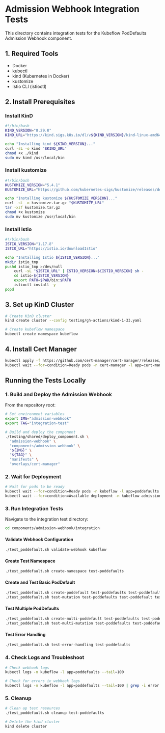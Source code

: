 # Admission Webhook Integration Tests

This directory contains integration tests for the Kubeflow PodDefaults Admission Webhook component.

## 1. Required Tools

- Docker
- kubectl
- kind (Kubernetes in Docker)
- kustomize
- Istio CLI (istioctl)

## 2. Install Prerequisites

### Install KinD

```bash
#!/bin/bash
KIND_VERSION="0.29.0"
KIND_URL="https://kind.sigs.k8s.io/dl/v${KIND_VERSION}/kind-linux-amd64"

echo "Installing kind ${KIND_VERSION}..."
curl -sL -o kind "$KIND_URL"
chmod +x ./kind
sudo mv kind /usr/local/bin
```

### Install kustomize

```bash
#!/bin/bash
KUSTOMIZE_VERSION="5.4.1"
KUSTOMIZE_URL="https://github.com/kubernetes-sigs/kustomize/releases/download/kustomize/v${KUSTOMIZE_VERSION}/kustomize_v${KUSTOMIZE_VERSION}_linux_amd64.tar.gz"

echo "Installing kustomize ${KUSTOMIZE_VERSION}..."
curl -sL -o kustomize.tar.gz "$KUSTOMIZE_URL"
tar -xzf kustomize.tar.gz
chmod +x kustomize
sudo mv kustomize /usr/local/bin
```

### Install Istio

```bash
#!/bin/bash
ISTIO_VERSION="1.17.8"
ISTIO_URL="https://istio.io/downloadIstio"

echo "Installing Istio ${ISTIO_VERSION}..."
mkdir istio_tmp
pushd istio_tmp >/dev/null
    curl -sL "$ISTIO_URL" | ISTIO_VERSION=${ISTIO_VERSION} sh -
    cd istio-${ISTIO_VERSION}
    export PATH=$PWD/bin:$PATH
    istioctl install -y
popd
```

## 3. Set up KinD Cluster

```bash
# Create KinD cluster
kind create cluster --config testing/gh-actions/kind-1-33.yaml

# Create kubeflow namespace
kubectl create namespace kubeflow
```

## 4. Install Cert Manager

```bash
kubectl apply -f https://github.com/cert-manager/cert-manager/releases/download/v1.8.0/cert-manager.yaml
kubectl wait --for=condition=Ready pods -n cert-manager -l app=cert-manager --timeout=300s
```

## Running the Tests Locally

### 1. Build and Deploy the Admission Webhook

From the repository root:

```bash
# Set environment variables
export IMG="admission-webhook"
export TAG="integration-test"

# Build and deploy the component
./testing/shared/deploy_component.sh \
  "admission-webhook" \
  "components/admission-webhook" \
  "${IMG}" \
  "${TAG}" \
  "manifests" \
  "overlays/cert-manager"
```

### 2. Wait for Deployment

```bash
# Wait for pods to be ready
kubectl wait --for=condition=Ready pods -n kubeflow -l app=poddefaults --timeout=300s
kubectl wait --for=condition=Available deployment -n kubeflow admission-webhook-deployment --timeout=300s
```

### 3. Run Integration Tests

Navigate to the integration test directory:

```bash
cd components/admission-webhook/integration
```

#### Validate Webhook Configuration

```bash
./test_poddefault.sh validate-webhook kubeflow
```

#### Create Test Namespace

```bash
./test_poddefault.sh create-namespace test-poddefaults
```

#### Create and Test Basic PodDefault

```bash
./test_poddefault.sh create-poddefault test-poddefaults test-poddefault
./test_poddefault.sh test-mutation test-poddefaults test-poddefault test-pod
```

#### Test Multiple PodDefaults

```bash
./test_poddefault.sh create-multi-poddefault test-poddefaults test-poddefault
./test_poddefault.sh test-multi-mutation test-poddefaults test-poddefault test-pod
```

#### Test Error Handling

```bash
./test_poddefault.sh test-error-handling test-poddefaults
```

### 4. Check Logs and Troubleshoot

```bash
# Check webhook logs
kubectl logs -n kubeflow -l app=poddefaults --tail=100

# Check for errors in webhook logs
kubectl logs -n kubeflow -l app=poddefaults --tail=100 | grep -i error || echo "No errors found in webhook logs"
```

### 5. Cleanup

```bash
# Clean up test resources
./test_poddefault.sh cleanup test-poddefaults

# Delete the kind cluster
kind delete cluster
```
